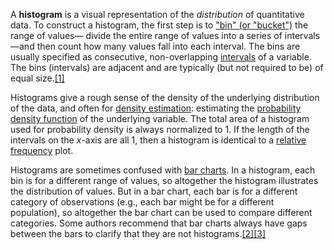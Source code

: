 A **histogram** is a visual representation of the *distribution* of quantitative data. To construct a histogram, the first step is to ["bin" (or "bucket")](https://en.wikipedia.org/wiki/Data_binning "Data binning") the range of values— divide the entire range of values into a series of intervals—and then count how many values fall into each interval. The bins are usually specified as consecutive, non-overlapping [intervals](https://en.wikipedia.org/wiki/Interval_(mathematics) "Interval (mathematics)") of a variable. The bins (intervals) are adjacent and are typically (but not required to be) of equal size.[[1]](https://en.wikipedia.org/wiki/Histogram#cite_note-1)

Histograms give a rough sense of the density of the underlying distribution of the data, and often for [density estimation](https://en.wikipedia.org/wiki/Density_estimation "Density estimation"): estimating the [probability density function](https://en.wikipedia.org/wiki/Probability_density_function "Probability density function") of the underlying variable. The total area of a histogram used for probability density is always normalized to 1. If the length of the intervals on the _x_-axis are all 1, then a histogram is identical to a [relative frequency](https://en.wikipedia.org/wiki/Relative_frequency "Relative frequency") plot.

Histograms are sometimes confused with [bar charts](https://en.wikipedia.org/wiki/Bar_chart "Bar chart"). In a histogram, each bin is for a different range of values, so altogether the histogram illustrates the distribution of values. But in a bar chart, each bar is for a different category of observations (e.g., each bar might be for a different population), so altogether the bar chart can be used to compare different categories. Some authors recommend that bar charts always have gaps between the bars to clarify that they are not histograms.[[2]](https://en.wikipedia.org/wiki/Histogram#cite_note-2)[[3]](https://en.wikipedia.org/wiki/Histogram#cite_note-3)